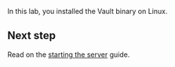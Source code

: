 In this lab, you installed the Vault binary on Linux. 

## Next step

Read on the [starting the server](https://learn.hashicorp.com/vault/getting-started/dev-server) guide.
